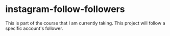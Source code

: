 # instagram-follow-followers
This is part of the course that I am currently taking. This project will follow a specific account's follower.
